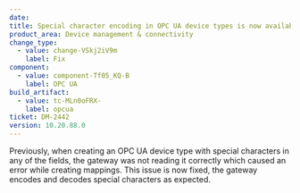 ```yaml
---
date: 
title: Special character encoding in OPC UA device types is now available
product_area: Device management & connectivity
change_type:
  - value: change-VSkj2iV9m
    label: Fix
component:
  - value: component-Tf05_KQ-B
    label: OPC UA
build_artifact:
  - value: tc-MLn0oFRX-
    label: opcua
ticket: DM-2442
version: 10.20.88.0
---
```

Previously, when creating an OPC UA device type with special characters in any of the fields, the gateway was not reading it correctly which caused an error while creating mappings. This issue is now fixed, the gateway encodes and decodes special characters as expected.  
